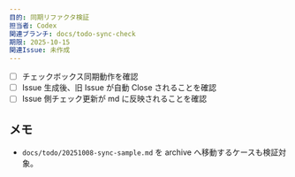 ```yaml
---
目的: 同期リファクタ検証
担当者: Codex
関連ブランチ: docs/todo-sync-check
期限: 2025-10-15
関連Issue: 未作成
---
```


- [ ] チェックボックス同期動作を確認
- [ ] Issue 生成後、旧 Issue が自動 Close されることを確認
- [ ] Issue 側チェック更新が md に反映されることを確認

## メモ
- `docs/todo/20251008-sync-sample.md` を archive へ移動するケースも検証対象。
